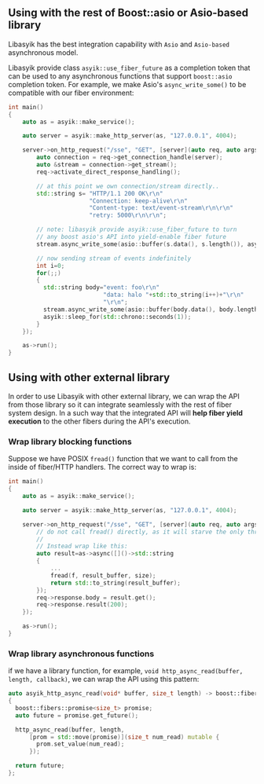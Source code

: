 ## Using with the rest of Boost::asio or Asio-based library
Libasyik has the best integration capability with `Asio` and `Asio-based` asynchronous model.

Libasyik provide class `asyik::use_fiber_future` as a completion token that can be used to any asynchronous functions that support `boost::asio` completion token. For example, we make Asio's `async_write_some()` to be compatible with our fiber environment:
```c++
int main()
{
    auto as = asyik::make_service();

    auto server = asyik::make_http_server(as, "127.0.0.1", 4004);

    server->on_http_request("/sse", "GET", [server](auto req, auto args) {
        auto connection = req->get_connection_handle(server);
        auto &stream = connection->get_stream();
        req->activate_direct_response_handling();

        // at this point we own connection/stream directly..
        std::string s= "HTTP/1.1 200 OK\r\n"
                       "Connection: keep-alive\r\n"
                       "Content-type: text/event-stream\r\n\r\n"
                       "retry: 5000\r\n\r\n";

        // note: libasyik provide asyik::use_fiber_future to turn
        // any boost asio's API into yield-enable fiber future
        stream.async_write_some(asio::buffer(s.data(), s.length()), asyik::use_fiber_future).get();

        // now sending stream of events indefinitely
        int i=0;
        for(;;)                    
        {
          std::string body="event: foo\r\n"
                           "data: halo "+std::to_string(i++)+"\r\n"
                           "\r\n";
          stream.async_write_some(asio::buffer(body.data(), body.length()), asyik::use_fiber_future).get();
          asyik::sleep_for(std::chrono::seconds(1));
        }
    });

    as->run();
}
```

## Using with other external library
In order to use Libasyik with other external library, we can wrap the API from those library so it can integrate seamlessly with the rest of fiber system design. In a such way that the integrated API will **help fiber yield execution** to the other fibers during the API's execution.

### Wrap library blocking functions
Suppose we have POSIX `fread()` function that we want to call from the inside of fiber/HTTP handlers. The correct way to wrap is:
```c++
int main()
{
    auto as = asyik::make_service();

    auto server = asyik::make_http_server(as, "127.0.0.1", 4004);

    server->on_http_request("/sse", "GET", [server](auto req, auto args) {
        // do not call fread() directly, as it will starve the only thread we have.
        //
        // Instead wrap like this:
        auto result=as->async([]()->std::string
        {
            ...
            fread(f, result_buffer, size);
            return std::to_string(result_buffer);
        });
        req->response.body = result.get();
        req->response.result(200);
    });

    as->run();
}
```

### Wrap library asynchronous functions
if we have a library function, for example, `void http_async_read(buffer, length, callback)`, we can wrap the API using this pattern:
```c++
auto asyik_http_async_read(void* buffer, size_t length) -> boost::fibers::future<size_t>
{
  boost::fibers::promise<size_t> promise;
  auto future = promise.get_future();

  http_async_read(buffer, length,
      [prom = std::move(promise)](size_t num_read) mutable {
        prom.set_value(num_read);
      });

  return future;
};

```